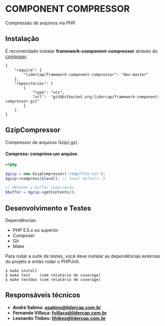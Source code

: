 COMPONENT COMPRESSOR
====================

Compressão de arquivos via PHP.

Instalação
----------

É recomendado instalar **framework-component-compressor** através do [composer](http://getcomposer.org).

```
{
    "require": {
        "lidercap/framework-component-compressor": "dev-master"
    },
    "repositories": [
        {
            "type": "vcs",
            "url":  "git@bitbucket.org:lidercap/framework-component-compressor.git"
        }
    ]
}
```

GzipCompressor
--------------

Compressor de arquivos Gzip(.gz).

#### Compress: comprime um arquivo

```php
<?php

$gzip = new GzipCompressor('/tmp/file.txt');
$gzip->compress($level); // level default: 9

// Obtendo o buffer comprimido.
$buffer = $gzip->getContents();

```

Desenvolvimento e Testes
------------------------

Dependências:

 * PHP 5.5.x ou superior
 * Composer
 * Git
 * Make

Para rodar a suite de testes, você deve instalar as dependências externas do projeto e então rodar o PHPUnit.

    $ make install
    $ make test    (sem relatório de coverage)
    $ make testdox (com relatório de coverage)

Responsáveis técnicos
---------------------

 * **André Sabino: <asabino@lidercap.com.br>**
 * **Fernando Villaça: <fvillaca@lidercap.com.br>**
 * **Leonardo Thibes: <lthibes@lidercap.com.br>**
